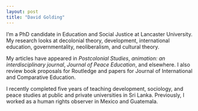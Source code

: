 ```yaml
---
layout: post
title: "David Golding"
---
```


I’m a PhD candidate in Education and Social Justice at Lancaster University. My research looks at decolonial theory, development, international education, governmentality, neoliberalism, and cultural theory.

My articles have appeared in _Postcolonial Studies_, _animation: an interdisciplinary journal_, _Journal of Peace Education_, and elsewhere. I also review book proposals for Routledge and papers for Journal of International and Comparative Education.

I recently completed five years of teaching development, sociology, and peace studies at public and private universities in Sri Lanka. Previously, I worked as a human rights observer in Mexico and Guatemala.

